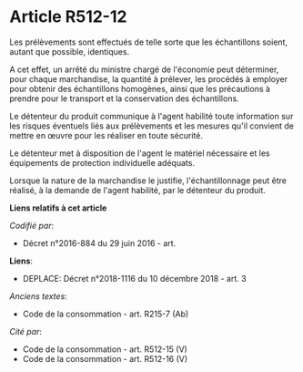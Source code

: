 # Article R512-12

Les prélèvements sont effectués de telle sorte que les échantillons soient, autant que possible, identiques.

A cet effet, un arrêté du ministre chargé de l'économie peut déterminer, pour chaque marchandise, la quantité à prélever, les
procédés à employer pour obtenir des échantillons homogènes, ainsi que les précautions à prendre pour le transport et la
conservation des échantillons.

Le détenteur du produit communique à l'agent habilité toute information sur les risques éventuels liés aux prélèvements et
les mesures qu'il convient de mettre en œuvre pour les réaliser en toute sécurité.

Le détenteur met à disposition de l'agent le matériel nécessaire et les équipements de protection individuelle adéquats.

Lorsque la nature de la marchandise le justifie, l'échantillonnage peut être réalisé, à la demande de l'agent habilité, par
le détenteur du produit.

**Liens relatifs à cet article**

_Codifié par_:

  - Décret n°2016-884 du 29 juin 2016 - art.

**Liens**:

  - DEPLACE: Décret n°2018-1116 du 10 décembre 2018 - art. 3

_Anciens textes_:

  - Code de la consommation - art. R215-7 (Ab)

_Cité par_:

  - Code de la consommation - art. R512-15 (V)
  - Code de la consommation - art. R512-16 (V)
